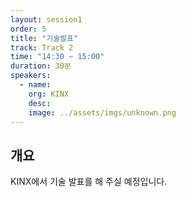 ```yaml
---
layout: session1
order: 5
title: "기술발표"
track: Track 2
time: "14:30 ~ 15:00"
duration: 30분
speakers:
  - name: 
    org: KINX
    desc: 
    image: ../assets/imgs/unknown.png
---
```


## 개요

KINX에서 기술 발표를 해 주실 예정입니다.